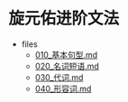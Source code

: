 # 旋元佑进阶文法

- files
  - [010_基本句型.md](010_基本句型.md)
  - [020_名词短语.md](020_名词短语.md)
  - [030_代词.md](030_代词.md)
  - [040_形容词.md](040_形容词.md)
